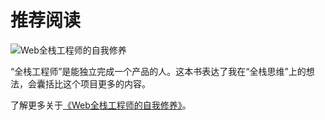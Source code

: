 # 推荐阅读

![Web全栈工程师的自我修养](http://yuguo.us/files/common/full-stack-engineer-thumb.png)

“全栈工程师”是能独立完成一个产品的人。这本书表达了我在“全栈思维”上的想法，会囊括比这个项目更多的内容。

了解更多关于[《Web全栈工程师的自我修养》](http://yuguo.us/weblog/full-stack-engineer/)。